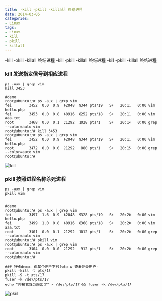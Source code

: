 ```yaml
---
title: -kill -pkill -killall 终结进程
date: 2014-02-05
categories: 
- Linux
tags:
- Linux
- kill
- pkill
- killall
---
```


-kill -pkill -killall 终结进程
-kill -pkill -killall 终结进程
-kill -pkill -killall 终结进程

<!-- more -->

### kill 发送指定信号到相应进程

```
ps -aux | grep vim
kill 3453

#demo
root@ubuntu:/# ps -aux | grep vim
fei        3452  0.0  0.9  62048  9344 pts/19   S+   20:11   0:00 vim hello.php
fei        3453  0.0  0.8  60916  8252 pts/18   S+   20:11   0:00 vim aaa.txt
root       3468  0.0  0.1  21292  1028 pts/1    S+   20:14   0:00 grep --color=auto vim
root@ubuntu:/# kill 3453
root@ubuntu:/# ps -aux | grep vim
fei        3452  0.0  0.9  62048  9344 pts/19   S+   20:11   0:00 vim hello.php
root       3472  0.0  0.0  21292   880 pts/1    S+   20:15   0:00 grep --color=auto vim
root@ubuntu:/# 
```

![kiil](/img/ubuntu/linux_command/linux_kill/kill.png "kill")

### pkill 按照进程名称杀死进程

```
ps -aux | grep vim
pkill vim


#demo
root@ubuntu:/# ps -aux | grep vim
fei        3497  1.6  0.9  62048  9328 pts/19   S+   20:20   0:00 vim hello.php
fei        3499  1.0  0.8  60916  8368 pts/18   S+   20:20   0:00 vim aaa.txt
root       3501  0.0  0.1  21292  1012 pts/1    S+   20:20   0:00 grep --color=auto vim
root@ubuntu:/# pkill vim
root@ubuntu:/# ps -aux | grep vim
root       3504  0.0  0.0  21292   912 pts/1    S+   20:20   0:00 grep --color=auto vim
root@ubuntu:/# 

### 特殊demo, 踢某个用户下线(who w 查看登录用户)
pkill -kill -t pts/17
pkill -9 -t pts/17
fuser -k /dev/pts/17
echo “你被管理员踢出了” > /dev/pts/17 && fuser -k /dev/pts/17
```

![pkiil](/img/ubuntu/linux_command/linux_kill/pkill.png "pkill")